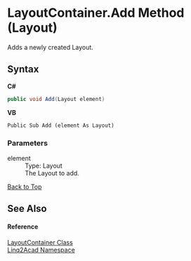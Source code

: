 # LayoutContainer.Add Method (Layout)
 

Adds a newly created Layout.

## Syntax

**C#**<br />
``` C#
public void Add(Layout element)
```

**VB**<br />
``` VB
Public Sub Add (element As Layout)
```


### Parameters
<dl><dt>element</dt><dd>Type: Layout<br />The Layout to add.</dd></dl>
<a href="#LayoutContainerAdd-Method-Layout">Back to Top</a>

## See Also


#### Reference
<a href="T_Linq2Acad_LayoutContainer.md#LayoutContainer-Class">LayoutContainer Class</a><br /><a href="N_Linq2Acad.md#Linq2Acad-Namespace">Linq2Acad Namespace</a><br />
